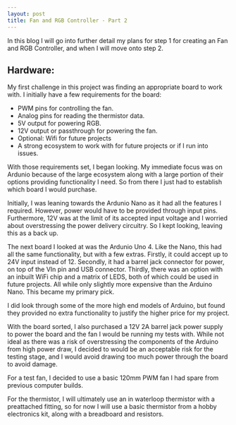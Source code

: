 ```yaml
---
layout: post
title: Fan and RGB Controller - Part 2
---
```


In this blog I will go into further detail my plans for step 1 for creating an Fan and RGB Controller, and when I will move onto step 2.

## Hardware:

My first challenge in this project was finding an appropriate board to work with. I initially have a few requirements for the board:
- PWM pins for controlling the fan.
- Analog pins for reading the thermistor data.
- 5V output for powering RGB.
- 12V output or passthrough for powering the fan.
- Optional: Wifi for future projects
- A strong ecosystem to work with for future projects or if I run into issues.

With those requirements set, I began looking. My immediate focus was on Ardunio because of the large ecosystem along with a large portion of their options providing functionality I need. So from there I just had to establish which board I would purchase.

Initially, I was leaning towards the Ardunio Nano as it had all the features I required. However, power would have to be provided through input pins. Furthermore, 12V was at the limit of its accepted input voltage and I worried about overstressing the power delivery circuitry. So I kept looking, leaving this as a back up. 

The next board I looked at was the Ardunio Uno 4. Like the Nano, this had all the same functionality, but with a few extras. Firstly, it could accept up to 24V input instead of 12. Secondly, it had a barrel jack connector for power, on top of the VIn pin and USB connector. Thirdly, there was an option with an inbuilt WiFi chip and a matrix of LEDS, both of which could be used in future projects. All while only slightly more expensive than the Arduino Nano. This became my primary pick.

I did look through some of the more high end models of Arduino, but found they provided no extra functionality to justify the higher price for my project. 

With the board sorted, I also purchased a 12V 2A barrel jack power supply to power the board and the fan I would be running my tests with. While not ideal as there was a risk of overstressing the components of the Arduino from high power draw, I decided to would be an acceptable risk for the testing stage, and I would avoid drawing too much power through the board to avoid damage. 

For a test fan, I decided to use a basic 120mm PWM fan I had spare from previous computer builds. 

For the thermistor, I will ultimately use an in waterloop thermistor with a preattached fitting, so for now I will use a basic thermistor from a hobby electronics kit, along with a breadboard and resistors. 


